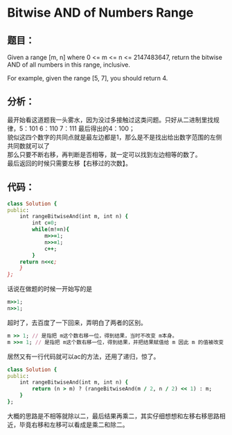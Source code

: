 # Bitwise AND of Numbers Range
## 题目：
Given a range [m, n] where 0 <= m <= n <= 2147483647, return the bitwise AND of all numbers in this range, inclusive.

For example, given the range [5, 7], you should return 4.

## 分析：
最开始看这道题我一头雾水，因为没过多接触过这类问题。只好从二进制里找规律，5：101 6：110 7：111 最后得出的4：100；<br>
貌似这四个数字的共同点就是最左边都是1，那么是不是找出给出数字范围的左侧共同数就可以了<br>
那么只要不断右移，再判断是否相等，就一定可以找到左边相等的数了。<br>
最后返回的时候只需要左移【右移过的次数】。<br>

## 代码：
```ruby
class Solution {
public:
    int rangeBitwiseAnd(int m, int n) {
        int c=0;
        while(m!=n){
            m>>=1;
            n>>=1;
            c++;
        }
    return n<<c;
    }
};
```
话说在做题的时候一开始写的是
```ruby
m>>1;
n>>1;
```
超时了，去百度了一下回来，弄明白了两者的区别。
```ruby
m >> 1; // 是指把 m这个数右移一位，得到结果，当时不改变 m本身。
m >>= 1; // 是指把 m这个数右移一位，得到结果，并把结果赋值给 m 因此 m 的值被改变
```
居然又有一行代码就可以ac的方法，还用了递归，惊了。
```ruby
class Solution {
public:
    int rangeBitwiseAnd(int m, int n) {
        return (n > m) ? (rangeBitwiseAnd(m / 2, n / 2) << 1) : m;
    }
};
```
大概的思路是不相等就除以二，最后结果再乘二，其实仔细想想和左移右移思路相近，毕竟右移和左移可以看成是乘二和除二。<br>
